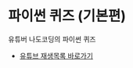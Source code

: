 # 파이썬 퀴즈 (기본편)

유튜버 나도코딩의 파이썬 퀴즈

- [유튜브 재생목록 바로가기][youtube]

[youtube]: https://youtube.com/playlist?list=PLMsa_0kAjjrftcNd6xLyY7KUyoc2FBqTP